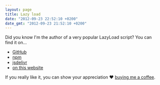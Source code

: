 ```yaml
---
layout: page
title: Lazy load
date: "2012-09-23 22:52:10 +0200"
date_gmt: "2012-09-23 21:52:10 +0200"
---
```


Did you know I'm the author of a very popular LazyLoad script? You can find it on...

- [GitHub](https://github.com/verlok/vanilla-lazyload)
- [npm](https://www.npmjs.com/package/vanilla-lazyload)
- [jsdelivr](https://www.jsdelivr.com/package/npm/vanilla-lazyload)
- [on this website](/vanilla-lazyload)

If you really like it, you can show your appreciation ❤ [buying me a coffee](https://ko-fi.com/verlok).